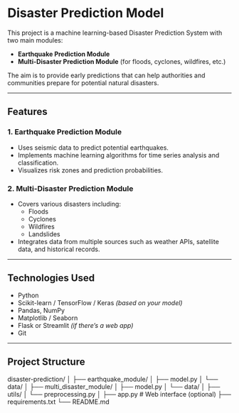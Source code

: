 # Disaster Prediction Model

This project is a machine learning-based Disaster Prediction System with two main modules:
- **Earthquake Prediction Module**
- **Multi-Disaster Prediction Module** (for floods, cyclones, wildfires, etc.)

The aim is to provide early predictions that can help authorities and communities prepare for potential natural disasters.

---

##  Features

### 1. Earthquake Prediction Module
- Uses seismic data to predict potential earthquakes.
- Implements machine learning algorithms for time series analysis and classification.
- Visualizes risk zones and prediction probabilities.

### 2. Multi-Disaster Prediction Module
- Covers various disasters including:
  - Floods
  - Cyclones
  - Wildfires
  - Landslides
- Integrates data from multiple sources such as weather APIs, satellite data, and historical records.

---

## Technologies Used
- Python
- Scikit-learn / TensorFlow / Keras *(based on your model)*
- Pandas, NumPy
- Matplotlib / Seaborn
- Flask or Streamlit *(if there’s a web app)*
- Git

---

##  Project Structure
disaster-prediction/
│
├── earthquake_module/
│ ├── model.py
│ └── data/
│
├── multi_disaster_module/
│ ├── model.py
│ └── data/
│
├── utils/
│ └── preprocessing.py
│
├── app.py # Web interface (optional)
├── requirements.txt
└── README.md

